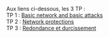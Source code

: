 Aux liens ci-dessous, les 3 TP :  
TP 1 : [Basic network and basic attacks](Exercice_1/sommaire.md)  
TP 2 : [Network protections](Exercice_2/sommaire.md)  
TP 3 : [Redondance et durcissement](https://github.com/Dumbears/M1_CYBER/tree/main/Exercice%203)
